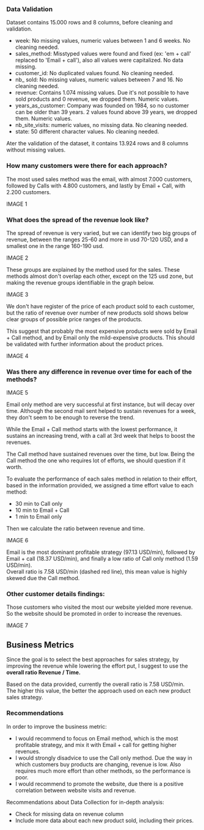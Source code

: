 ### Data Validation

Dataset contains 15.000 rows and 8 columns, before cleaning and validation.

- week: No missing values, numeric values between 1 and 6 weeks. No cleaning needed.
- sales_method: Misstyped values were found and fixed (ex: 'em + call' replaced to 'Email + call'), also  all values were capitalized. No data missing.
- customer_id: No duplicated values found. No cleaning needed.
- nb_ sold: No missing values, numeric values between 7 and 16. No cleaning needed. 
- revenue: Contains 1.074 missing values. Due it's not possible to have sold products and 0 revenue, we dropped them. Numeric values.
- years_as_customer: Company was founded on 1984, so no customer can be older than 39 years. 2 values found above 39 years, we dropped them. Numeric values.
- nb_site_visits: numeric values, no missing data. No cleaning needed.
- state: 50 different character values. No cleaning needed.

Ater the validation of the dataset, it contains 13.924 rows and 8 columns without missing values.

### How many customers were there for each approach?
The most used sales method was the email, with almost 7.000 customers, followed by Calls with 4.800 customers, and lastly by Email + Call, with 2.200 customers.

IMAGE 1

### What does the spread of the revenue look like?
The spread of revenue is very varied, but we can identify two big groups of revenue, between the ranges 25-60 and more in usd 70-120 USD, and a smallest one in the range 160-190 usd.

IMAGE 2

These groups are explained by the method used for the sales. These methods almost don't overlap each other, except on the 125 usd zone, but making the revenue groups identifiable in the graph below.

IMAGE 3

We don't have register of the price of each product sold to each customer, but the ratio of revenue over number of new products sold shows below clear groups of possible price ranges of the products.

This suggest that probably the most expensive products were sold by Email + Call method, and by Email only the mild-expensive products. This should be validated with further information about the product prices.

IMAGE 4

### Was there any difference in revenue over time for each of the methods?

IMAGE 5

Email only method are very successful at first instance, but will decay over time. Although the second mail sent helped to sustain revenues for a week, they don't seem to be enough to reverse the trend.

While the Email + Call method starts with the lowest performance, it sustains an increasing trend, with a call at 3rd week that helps to boost the revenues.

The Call method have sustained revenues over the time, but low. Being the Call method the one who requires lot of efforts, we should question if it worth.

To evaluate the performance of each sales method in relation to their effort, based in the information provided, we assigned a time effort value to each method:
-  30 min to Call only
-  10 min to Email + Call
-  1 min to Email only

Then we calculate the ratio between revenue and time.

IMAGE 6

Email is the most dominant profitable strategy (97.13 USD/min), followed by Email + call (18.37 USD/min), and finally a low ratio of Call only method (1.59 USD/min).  
Overall ratio is 7.58 USD/min (dashed red line), this mean value is highly skewed due the Call method.

### Other customer details findings:

Those customers who visited the most our website yielded more revenue. So the website should be promoted in order to increase the revenues.

IMAGE 7

## Business Metrics

Since the goal is to select the best approaches for sales strategy, by improving the revenue while lowering the effort put, I suggest to use the **overall ratio Revenue / Time.**

Based on the data provided, currently the overall ratio is 7.58 USD/min.  
The higher this value, the better the approach used on each new product sales strategy.

### Recommendations

In order to improve the business metric:
- I would recommend to focus on Email method, which is the most profitable strategy, and mix it with Email + call for getting 		higher revenues.
- I would strongly disadvice to use the Call only method. Due the way in which customers buy products are changing, revenue is 		low. Also requires much more effort than other methods, so the performance is poor.
- I would recommend to promote the website, due there is a positive correlation between website visits and revenue.

Recommendations about Data Collection for in-depth analysis:
   * Check for missing data on revenue column
   * Include more data about each new product sold, including their prices.
